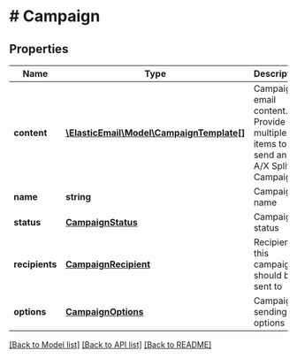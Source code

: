 # # Campaign

## Properties

Name | Type | Description | Notes
------------ | ------------- | ------------- | -------------
**content** | [**\ElasticEmail\Model\CampaignTemplate[]**](CampaignTemplate.md) | Campaign&#39;s email content. Provide multiple items to send an A/X Split Campaign | [optional]
**name** | **string** | Campaign name |
**status** | [**CampaignStatus**](CampaignStatus.md) | Campaign status | [optional]
**recipients** | [**CampaignRecipient**](CampaignRecipient.md) | Recipients this campaign should be sent to |
**options** | [**CampaignOptions**](CampaignOptions.md) | Campaign sending options | [optional]

[[Back to Model list]](../../README.md#models) [[Back to API list]](../../README.md#endpoints) [[Back to README]](../../README.md)
